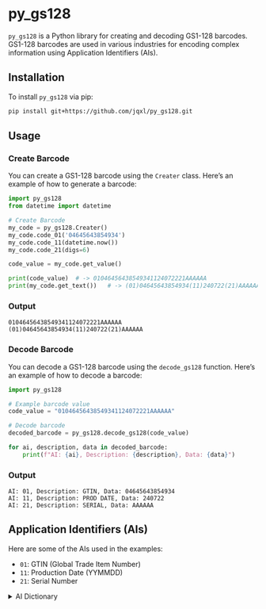 
# py_gs128

`py_gs128` is a Python library for creating and decoding GS1-128 barcodes. GS1-128 barcodes are used in various industries for encoding complex information using Application Identifiers (AIs).

## Installation

To install `py_gs128` via pip:

```bash
pip install git+https://github.com/jqxl/py_gs128.git
```

## Usage

### Create Barcode

You can create a GS1-128 barcode using the `Creater` class. Here’s an example of how to generate a barcode:

```python
import py_gs128
from datetime import datetime

# Create Barcode
my_code = py_gs128.Creater()
my_code.code_01('04645643854934')
my_code.code_11(datetime.now())
my_code.code_21(digs=6)

code_value = my_code.get_value()

print(code_value)  # -> 01046456438549341124072221AAAAAA
print(my_code.get_text())   # -> (01)04645643854934(11)240722(21)AAAAAA
```

### Output

```plaintext
01046456438549341124072221AAAAAA
(01)04645643854934(11)240722(21)AAAAAA
```

### Decode Barcode

You can decode a GS1-128 barcode using the `decode_gs128` function. Here’s an example of how to decode a barcode:

```python
import py_gs128

# Example barcode value
code_value = "01046456438549341124072221AAAAAA"

# Decode barcode
decoded_barcode = py_gs128.decode_gs128(code_value)

for ai, description, data in decoded_barcode:
    print(f"AI: {ai}, Description: {description}, Data: {data}")
```

### Output

```plaintext
AI: 01, Description: GTIN, Data: 04645643854934
AI: 11, Description: PROD DATE, Data: 240722
AI: 21, Description: SERIAL, Data: AAAAAA
```

## Application Identifiers (AIs)

Here are some of the AIs used in the examples:

- `01`: GTIN (Global Trade Item Number)
- `11`: Production Date (YYMMDD)
- `21`: Serial Number

<details>
<summary>AI Dictionary</summary>

- `00`: SSCC (Serial Shipping Container Code)
- `01`: GTIN (Identification Number of the Trade Item)
- `02`: CONTENT (GTIN of Trade Items Contained in the Shipment)
- `10`: BATCH/LOT (Batch/Lot Number)
- `11`: PROD DATE (Production Date)
- `12`: DUE DATE (Payment Due Date)
- `13`: PACK DATE (Packaging Date)
- `15`: BEST BEFORE (Minimum Shelf Life)
- `17`: USE BY (Maximum Shelf Life)
- `20`: VARIANT (Product Variant)
- `21`: SERIAL (Serial Number)
- `22`: QTY/DATE/BATCH (Auxiliary Data for Special Pharmaceutical Products)
- `240`: ADDITIONAL ID (Additional Product Identification)
- `241`: CUST.PART NO (Customer Part Number)
- `250`: SECONDARY SERIAL (Additional Serial Number)
- `251`: REF TO SOURCE (Reference to Source)
- `30`: VAR.COUNT (Variable Count)
- `330`: GROSS WEIGHT (kg) (Gross Weight in kg)
- `337`: KG PER m2 (Kilograms per square meter)
- `37`: COUNT (Number of Trade Units in Shipment)
- `390`: AMOUNT (Amount payable - single currency)
- `391`: AMOUNT (Amount payable - with ISO currency code)
- `392`: PRICE (Amount payable for variable measure trade item - single currency)
- `393`: PRICE (Amount payable for variable measure trade item)
- `400`: ORDER NUMBER (Order Number)
- `401`: CONSIGNMENT (Consignment Number)
- `402`: SHIPMENT NO. (Shipment Identification Number)
- `403`: ROUTE (Route Code)
- `410`: SHIP TO LOC (EAN/UCC Global Location Number (GLN) of the Ship-to party)
- `411`: BILL TO (EAN/UCC Global Location Number (GLN) of the Bill-to party)
- `412`: PURCHASE FROM (EAN/UCC Global Location Number (GLN) of the supplier)
- `413`: SHIP FOR LOC (EAN/UCC Global Location Number (GLN) of the Ship-for party)
- `414`: LOC No (EAN/UCC Global Location Number (GLN))
- `415`: PAY TO (EAN/UCC Global Location Number (GLN) of the party to be paid)
- `420`: SHIP TO POST (Postal code of the Ship-to location)
- `421`: SHIP TO POST (Postal code of the Ship-to location with ISO country code)
- `422`: ORIGIN (Country of origin of the trade item)
- `423`: COUNTRY - INITIAL PROCESS (Country of initial processing)
- `424`: COUNTRY - PROCESS. (Country of processing)
- `425`: COUNTRY - DISASSEMBLY (Country of disassembly)
- `426`: COUNTRY – FULL PROCESS (Country of full processing)
- `7001`: NSN (NATO Stock Number)
- `7002`: MEAT CUT (UNECE carcass or cuts classification)
- `8001`: DIMENSIONS (Roll products - Width, Length, Diameter, Direction, Splices)
- `8002`: CMT NO (Cellular mobile telephone serial number)
- `8003`: GRAI (Global Returnable Asset Identifier)
- `8004`: GIAI (Global Individual Asset Identifier)
- `8005`: PRICE PER UNIT (Price per unit of measure)
- `8006`: GCTIN (Identification of component of a trade item)
- `8007`: IBAN (International Bank Account Number)
- `8008`: PROD TIME (Date and time of production)
- `8018`: GSRN (Global Service Relation Number)
- `8020`: REF NO (Reference number)
- `8100`: COUPON EXTENDED CODE (Extended coupon code)
- `8101`: COUPON EXTENDED CODE (Extended coupon code)
- `8102`: COUPON EXTENDED CODE (Extended coupon code)
- `903`: INTERNAL (Information mutually agreed between trading partners)
- `91`: INTERNAL (Internal company information)

</details>
